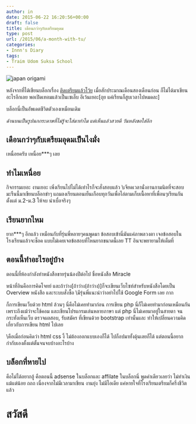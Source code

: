 ```yaml
---
author: in
date: 2015-06-22 16:20:56+00:00
draft: false
title: เดือนกว่าๆกับเตรียมอุดม
type: post
url: /2015/06/a-month-with-tu/
categories:
- Innn's Diary
tags:
- Traim Udom Suksa School
---
```


![่japan origami](https://www.cyruszhang.com/wp-content/uploads/2014/03/1000_Cranes_for_Japan_Sans_Text-1-1024x640.jpg)


หลังจากที่ได้เขียนบล็อกเรื่อง [ติดเตรียมแล้วโว้ย](https://www.cyruszhang.com/finally-i-get-tu/) เมื่อสักประมาณเดือนสองเดือนก่อน ก็ไม่ได้มาเขียนอะไรอีกเลย พอเปิดเทอมแล้วเป็นเซเล็บ อีเว้นเยอะ[ถุย แค่เรียนก็สูบเวลาไปหมดละ]

บล็อกนี่เป็นอัพเดตชีวิตตัวเองเหมือนเดิม

<!-- more -->



*ด้านบนเป็นรูปนกกระดาษที่ไม่รู้จะใส่มาทำไม แต่เห็นแล้วสวยดี วันหลังขอใส่อีก*


## เดือนกว่าๆกับเตรียมอุดมเป็นไงมั่ง


เหนื่อยครับ เหนื่อย***ๆ เลย


## ทำไมเหนื่อย


กิจกรรมเยอะ งานเยอะ เพิ่งเรียนไปไม่ได้เท่าไรก็จะสั่งสอบแล้ว \\เจียดเวลานั่งอานกามนิตที่จะสอบมะรืนนี้มาเขียนบล็อกขำๆ แถมลงเรียนตอนเย็นเกือบทุกวันเพื่อไล่ตามเก็บเนื้อหาที่เพื่อนๆเรียนกันตั้งแต่ ม.2-ม.3 ให้จบ น่าเบื่อจริงๆ


## เรียนยากไหม


ยาก***ๆ อีกแล้ว เหมือนกับที่รุ่นพี่หลายๆคนพูดมา ข้อสอบเข้านี่มันแค่ภาพลวงตา เจอข้อสอบในโรงเรียนแล้วจะช็อค แบบไม่เคยเจอข้อสอบที่ไหนยากขนาดนี้เลย TT อินจะพยายามให้เต็มที่


## ตอนนี้ทำอะไรอยู่บ้าง


ตอนนี้ที่ห้องกำลังทำหนังสือขายรุ่นน้องปีต่อไป ชื่อหนังสือ Miracle

หน้าที่อินคือการคิดโจทย์ และถ้าว่าง[ถ้าว่าง(ถ้าว่าง)]ก็จะเขียนเว็บไซท์สำหรับหนังสือโดยเป็น Overview หนังสือ และระบบสั่งซื้อ \\มีรุ่นพี่แนะนำว่าอย่าไปใช้ Google Form เลย กาก

ก็การเขียนเว็บด้วย html ล้วนๆ นี่คือไม่เคยทำมาก่อน การเขียน php นี่ก็ไม่เคยทำมาก่อนเหมือนกัน เพราะถึงแม้ว่าจะใช้คอม และเขียนโปรแกรมเล่นหลายภาษา แต่ php นี่ไม่เคยมาอยู่ในสายตา จนกระทั่งเห็นเว็บ ตรวจผลสอบ, รับสมัคร ที่เขียนด้วย bootstrap เท่านั้นและ ทำให้เปลี่ยนความคิดเกี่ยวกับการเขียน html ไปเลย

\คือเมื่อก่อนคิดว่า html css งี้ ไม่ต้องออกแบบเองก็ได้ ไปก็อปมาทั้งดุ้นเลยก็ได้ แต่ตอนนี้อยากกำกับเองตั้งแต่ตั้นจนจบบ้างอะไรบ้าง


## บล็อกที่หายไป


คือไม่ได้อยากอู้ คือตอนนี้ adsense ในบล็อกและ affilate ในบล็อกนี่ พูดคำเดียวเลยว่า ไม่ทำเงิน แม้แต่น้อย ถถถ เนื่องจากไม่มีเวลามาเขียน งานยุ่ง ไม่มีไอเดีย แค่หายใจที่โรงเรียนเตรียมก็ครึ่งชีวิตแล้ว




# สวัสดี
